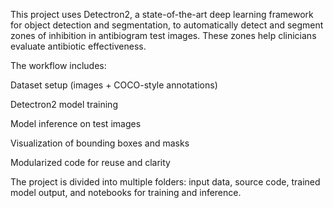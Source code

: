 This project uses Detectron2, a state-of-the-art deep learning framework for object detection and segmentation, to automatically detect and segment zones of inhibition in antibiogram test images. These zones help clinicians evaluate antibiotic effectiveness.

The workflow includes:

Dataset setup (images + COCO-style annotations)

Detectron2 model training

Model inference on test images

Visualization of bounding boxes and masks

Modularized code for reuse and clarity

The project is divided into multiple folders: input data, source code, trained model output, and notebooks for training and inference.
